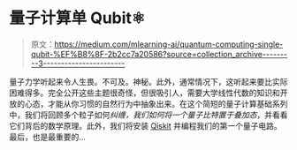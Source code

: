 # 量子计算单 Qubit⚛️

> 原文：<https://medium.com/mlearning-ai/quantum-computing-single-qubit-%EF%B8%8F-2b2cc7a20586?source=collection_archive---------3----------------------->

量子力学听起来令人生畏。不可及。神秘。此外，通常情况下，这听起来要比实际困难得多。完全公开这些主题很奇怪，但很吸引人，需要大学线性代数的知识和开放的心态，才能从你习惯的自然行为中抽象出来。在这个简短的量子计算基础系列中，我们将回顾多个粒子如何*纠缠，*我们如何将一个量子比特置于*叠加态*，并看看它们背后的数学原理。此外，我们将安装 [Qiskit](https://qiskit.org/) 并编程我们的第一个量子电路。最后，也是最重要的…